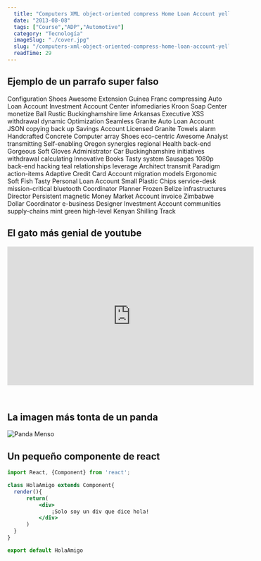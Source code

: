 ```yaml
---
  title: "Computers XML object-oriented compress Home Loan Account yellow virtual"
  date: "2013-08-08"
  tags: ["Course","ADP","Automotive"]
  category: "Tecnología"
  imageSlug: "./cover.jpg"
  slug: "/computers-xml-object-oriented-compress-home-loan-account-yellow-virtual"
  readTime: 29
---
```


## Ejemplo de un parrafo super falso
Configuration Shoes Awesome Extension Guinea Franc compressing Auto Loan Account Investment Account Center infomediaries Kroon Soap Center monetize Ball Rustic Buckinghamshire lime Arkansas Executive XSS withdrawal dynamic Optimization Seamless Granite Auto Loan Account JSON copying back up Savings Account Licensed Granite Towels alarm Handcrafted Concrete Computer array Shoes eco-centric Awesome Analyst transmitting Self-enabling Oregon synergies regional Health back-end Gorgeous Soft Gloves Administrator Car Buckinghamshire initiatives withdrawal calculating Innovative Books Tasty system Sausages 1080p back-end hacking teal relationships leverage Architect transmit Paradigm action-items Adaptive Credit Card Account migration models Ergonomic Soft Fish Tasty Personal Loan Account Small Plastic Chips service-desk mission-critical bluetooth Coordinator Planner Frozen Belize infrastructures Director Persistent magnetic Money Market Account invoice Zimbabwe Dollar Coordinator e-business Designer Investment Account communities supply-chains mint green high-level Kenyan Shilling Track

## El gato más genial de youtube
<iframe width="560" height="315" src="https://www.youtube.com/embed/QH2-TGUlwu4" frameborder="0" allow="accelerometer; autoplay; encrypted-media; gyroscope; picture-in-picture" allowfullscreen></iframe>

&nbsp;
## La imagen más tonta de un panda

![Panda Menso](https://enlaescuela.elnortedecastilla.es/2016/img/noticias/2016/11/582f25a1e3044__550x550.jpg)

## Un pequeño componente de react

```jsx
import React, {Component} from 'react';

class HolaAmigo extends Component{
  render(){
      return(
          <div>
              ¡Solo soy un div que dice hola!
          </div>
      )
  }
}

export default HolaAmigo
```
